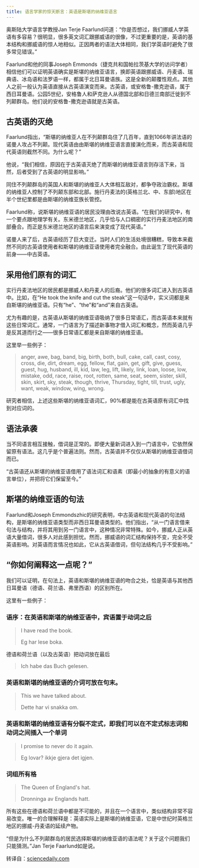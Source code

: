 ```yaml
---
title: 语言学家的惊天断言：英语是斯堪的纳维亚语言
---
```


奥斯陆大学语言学教授Jan Terje Faarlund问道：“你是否想过，我们挪威人学英语有多容易？很明显，很多英文词汇跟挪威语的很像，不过更重要的是，英语的基本结构和挪威语的惊人地相似。正因两者的语法大体相同，我们学英语时避免了很多常见错误。”

<!--more-->

Faarlund和他的同事Joseph Emmonds（捷克共和国帕拉茨基大学的访问学者）相信他们可以证明英语确实是斯堪的纳维亚语言，换即英语跟挪威语、丹麦语、瑞典语、冰岛语和法罗语一样，都属于北日耳曼语族。这是全新的颠覆性观点。其他人之前一般认为英语直接从古英语演变而来。古英语，或安格鲁-撒克逊语，属于西日耳曼语。公园5世纪，安格鲁人和萨克逊人从德国北部和日德兰南部迁徙到不列颠群岛。他们说的安格鲁-撒克逊语就是古英语。

## 古英语的灭绝

Faarlund指出，“斯堪的纳维亚人在不列颠群岛住了几百年，直到1066年讲法语的诺曼人攻占不列颠。现代英语由由斯堪的纳维亚语言直接演化而来，而古英语和现代英语则截然不同。为什么呢？”

他说，“我们相信，原因在于古英语灭绝了而斯堪的纳维亚语言则存活下来，当然，后者受到了古英语的明显影响。”

同住不列颠群岛的英国人和斯堪的纳维亚人大体相互敌对，都争夺政治霸权。斯堪的纳维亚人控制了不列颠东部和北部。施行丹麦法的(英格兰北、中、东部)地区在半个世纪里都是由斯堪的纳维亚族长管控。

Faarlund称，说斯堪的纳维亚语的居民没理由改说古英语。“在我们的研究中，有一个要点跟地理学有关。东米德兰地区，几乎恰与人口稠密的实行丹麦法地区的南部叠合。而正是东米德兰地区的语言后来演变成了现代英语。”

诺曼人来了后，古英语经历了巨大变迁。当时人们的生活处境很糟糕，导致本来截然不同的古英语使用者和斯堪的纳维亚语使用者完全融合。由此诞生了现代英语的前身——中古英语。

## 采用他们原有的词汇

实行丹麦法地区的居民都是挪威人和丹麦人的后裔。他们的很多词汇进入到古英语中。比如，在“He took the knife and cut the steak”这一句话中，实义词都是来自斯堪的纳维亚语。只有“he”、“the”和“and”来自古英语。

尤为有趣的是，古英语从斯堪的纳维亚语吸纳了很多日常语汇，而古英语本来就有这些日常词汇。通常，一门语言为了描述新事物才借入词汇和概念，然而英语几乎是反其道而行之——很多日常语汇都是来自斯堪的纳维亚语。

这里举一些例子：

> anger, awe, bag, band, big, birth, both, bull, cake, call, cast, cosy, cross, die, dirt, dream, egg, fellow, flat, gain, get, gift, give, guess, guest, hug, husband, ill, kid, law, leg, lift, likely, link, loan, loose, low, mistake, odd, race, raise, root, rotten, same, seat, seem, sister, skill, skin, skirt, sky, steak, though, thrive, Thursday, tight, till, trust, ugly, want, weak, window, wing, wrong.

研究者相信，上述这些斯堪的纳维亚语词汇，90%都是能在古英语原有词汇中找到对应词的。

## 语法承袭

当不同语言相互接触，借词是正常的。即便大量新词进入到一门语言中，它依然保留原有语法。这几乎是个普遍法则。然而，古英语并不仅仅从斯堪的纳维亚语借词而已。

“古英语还从斯堪的纳维亚语借用了语法词汇和语素（即最小的抽象的有意义的语言单位），并把将它们保留至今。”

## 斯堪的纳维亚语的句法

Faarlund和Joseph Emmondszhic的研究表明，中古英语和现代英语的句法结构，是斯堪的纳维亚语类型而非西日耳曼语类型的。他们指出，“从一门语言借来句法与结构，并将其用到另一门语言中，这种情况非常特殊。如今，挪威人正从英语大量借词，很多人对此感到担忧。然而，挪威语的词汇结构保持不变，完全不受英语影响。对英语而言情况也如此，它从古英语借词，但句法结构几乎不受影响。”

## “你如何阐释这一点呢？”

我们可以证明，在句法上，英语和斯堪的纳维亚语的吻合之处，恰是英语与其他西日耳曼语（德语、荷兰语、弗里西语）的区别所在。

这里有一些例子：

### 语序：在英语和斯堪的纳维亚语中，宾语置于动词之后

> I have read the book.
>
> Eg har lese boka.

德语和荷兰语（以及古英语）把动词放在最后

> Ich habe das Buch gelesen.

### 英语和斯堪的纳维亚语的介词可放在句末。

> This we have talked about.
>
> Dette har vi snakka om.

### 英语和斯堪的纳维亚语有分裂不定式，即我们可以在不定式标志词和动词之间插入一个单词

> I promise to never do it again.
>
> Eg lovar? ikkje gjera det igjen.

### 词组所有格

> The Queen of England's hat.
>
> Dronninga av Englands hatt.

所有这些在德语和荷兰语中都是不可能的，并且在一个语言中，类似结构非常不容易改变。唯一的合理解释是：英语实际上是斯堪的纳维亚语，它是中世纪时英格兰地区的挪威-丹麦语的延续产物。

“但是为什么不列颠群岛的居民选择斯堪的纳维亚语的语法呢？关于这个问题我们只能猜测。”Jan Terje Faarlund如是说。

转译自：[sciencedaily.com](http://www.sciencedaily.com/releases/2012/11/121127094111.htm)
